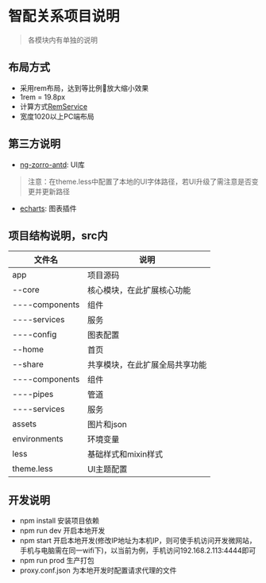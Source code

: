 # 智配关系项目说明

> 各模块内有单独的说明

## 布局方式

* 采用rem布局，达到等比例放大缩小效果
* 1rem = 19.8px
* 计算方式[RemService](./src/app/share/services/rem/rem.service.ts)
* 宽度1020以上PC端布局

## 第三方说明

* [ng-zorro-antd](https://ng-zorro.github.io/docs/getting-started/zh): UI库

> 注意：在theme.less中配置了本地的UI字体路径，若UI升级了需注意是否变更并更新路径

* [echarts](http://echarts.baidu.com/): 图表插件

## 项目结构说明，src内

|文件名|说明|
|--|--|
|app|项目源码|
|--core|核心模块，在此扩展核心功能|
|----components|组件|
|----services|服务|
|----config|图表配置|
|--home|首页|
|--share|共享模块，在此扩展全局共享功能|
|----components|组件|
|----pipes|管道|
|----services|服务|
|assets|图片和json|
|environments|环境变量|
|less|基础样式和mixin样式|
|theme.less|UI主题配置|

## 开发说明

* npm install 安装项目依赖
* npm run dev 开启本地开发
* npm start 开启本地开发(修改IP地址为本机IP，则可使手机访问开发微网站，手机与电脑需在同一wifi下)，以当前为例，手机访问192.168.2.113:4444即可
* npm run prod 生产打包
* proxy.conf.json 为本地开发时配置请求代理的文件